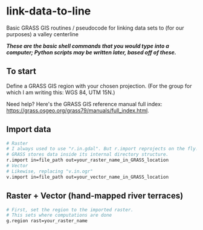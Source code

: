 # link-data-to-line
Basic GRASS GIS routines / pseudocode for linking data sets to (for our purposes) a valley centerline

***These are the basic shell commands that you would type into a computer; Python scripts may be written later, based off of these.***

## To start

Define a GRASS GIS region with your chosen projection. (For the group for which I am writing this: WGS 84, UTM 15N.)

Need help? Here's the GRASS GIS reference manual full index: https://grass.osgeo.org/grass79/manuals/full_index.html.

## Import data
```sh
# Raster
# I always used to use "r.in.gdal". But r.import reprojects on the fly!
# GRASS stores data inside its internal directory structure.
r.import in=file_path out=your_raster_name_in_GRASS_location
# Vector
# Likewise, replacing "v.in.ogr"
v.import in=file_path out=your_vector_name_in_GRASS_location
```

## Raster + Vector (hand-mapped river terraces)

```sh
# First, set the region to the imported raster.
# This sets where computations are done
g.region rast=your_raster_name
```
